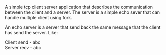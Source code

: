 
A simple tcp client server application that describes the communication between the client and a server. The server is a simple echo sever that can handle multiple client using fork.

An echo server is a server that send back the same message that the client has send the server. 
Like:

Client send - abc<br/>
Server recv - abc
